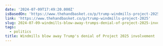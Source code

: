 ```yaml
---
date: '2024-07-09T17:49:20.000Z'
isBasedOn: 'https://www.thehandbasket.co/p/trump-windmills-project-2025'
link: 'https://www.thehandbasket.co/p/trump-windmills-project-2025'
slug: 2024-07-09-windmills-blow-away-trumps-denial-of-project-2025-involvement
tags:
  - politics
title: Windmills blow away Trump's denial of Project 2025 involvement
---
```

 
